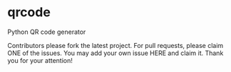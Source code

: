 # qrcode
Python QR code generator

Contributors please fork the latest project.
For pull requests, please claim ONE of the issues. You may add your own issue HERE and claim it.
Thank you for your attention!
